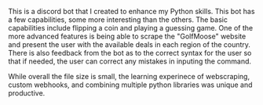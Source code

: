 This is a discord bot that I created to enhance my Python skills. This bot has a few capabilities,
some more interesting than the others. The basic capabilities include flipping a coin and playing a
guessing game. One of the more advanced features is being able to scrape the "GolfMoose" website and 
present the user with the available deals in each region of the country. There is also feedback from the 
bot as to the correct syntax for the user so that if needed, the user can correct any mistakes in inputing
the command.

While overall the file size is small, the learning experinece of webscraping, custom webhooks, and combining
multiple python libraries was unique and productive.
